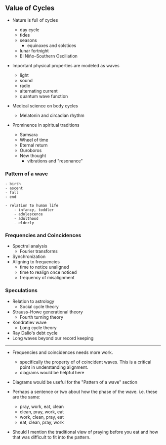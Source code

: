 ## Value of Cycles

- Nature is full of cycles
    - day cycle
    - tides
    - seasons
        - equinoxes and solstices
    - lunar fortnight
    - El Niño–Southern Oscillation

- Important physical properties are modeled as waves
    - light
    - sound
    - radio
    - alternating current
    - quantum wave function

- Medical science on body cycles
    - Melatonin and circadian rhythm

- Prominence in spiritual traditions
    - Samsara
    - Wheel of time
    - Eternal return
    - Ouroboros
    - New thought
        - vibrations and "resonance"

### Pattern of a wave
    - birth
    - ascent
    - fall
    - end

    - relation to human life
        - infancy, toddler
        - adolescence
        - adulthood
        - elderly

### Frequencies and Coincidences

- Spectral analysis
    - Fourier transforms
- Synchronization
- Aligning to frequencies
    - time to notice unaligned
    - time to realign once noticed
    - frequency of misalignment

### Speculations

- Relation to astrology
    - Social cycle theory
- Strauss–Howe generational theory
    - Fourth turning theory
- Kondratiev wave
    - Long cycle theory
- Ray Dalio's debt cycle
- Long waves beyond our record keeping

---

- Frequencies and coincidences needs more work.
    - specifically the property of of coincident waves. This is a critical point
      in understanding alignment.
    - diagrams would be helpful here

- Diagrams would be useful for the "Pattern of a wave" section

- Perhaps a sentence or two about how the phase of the wave. i.e. these are the same:
    - pray, work, eat, clean 
    - clean, pray, work, eat 
    - work, clean, pray, eat 
    - eat, clean, pray, work

- Should I mention the traditional view of praying before you eat and how that was difficult to fit into the pattern.
